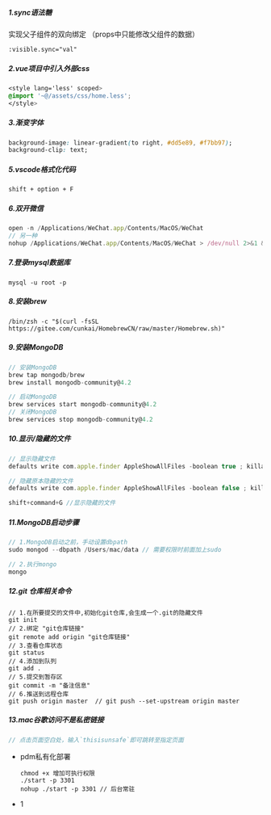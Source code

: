 ##### 1.sync语法糖

实现父子组件的双向绑定 （props中只能修改父组件的数据）

`:visible.sync="val"`

##### 2.vue项目中引入外部css

```css
<style lang='less' scoped>
@import '~@/assets/css/home.less';
</style>
```

##### 3.渐变字体

```css
background-image: linear-gradient(to right, #dd5e89, #f7bb97);
background-clip: text;
```

##### 5.vscode格式化代码

`shift + option + F`

##### 6.双开微信

```js
open -n /Applications/WeChat.app/Contents/MacOS/WeChat
// 另一种
nohup /Applications/WeChat.app/Contents/MacOS/WeChat > /dev/null 2>&1 &  双开微信
```

##### 7.登录mysql数据库

`mysql -u root -p`

##### 8.安装brew

```
/bin/zsh -c "$(curl -fsSL https://gitee.com/cunkai/HomebrewCN/raw/master/Homebrew.sh)"
```

##### 9.安装MongoDB

```js
// 安装MongoDB
brew tap mongodb/brew
brew install mongodb-community@4.2

// 启动MongoDB
brew services start mongodb-community@4.2
// 关闭MongoDB
brew services stop mongodb-community@4.2
```

##### 10.显示/隐藏的文件

```js
// 显示隐藏文件
defaults write com.apple.finder AppleShowAllFiles -boolean true ; killall Finder

// 隐藏原本隐藏的文件
defaults write com.apple.finder AppleShowAllFiles -boolean false ; killall Finder
```

```js
shift+command+G //显示隐藏的文件
```

##### 11.MongoDB启动步骤

```js
// 1.MongoDB启动之前，手动设置dbpath
sudo mongod --dbpath /Users/mac/data // 需要权限时前面加上sudo

// 2.执行mongo
mongo
```

##### 12.git 仓库相关命令

```
// 1.在所要提交的文件中,初始化git仓库,会生成一个.git的隐藏文件
git init 
// 2.绑定 "git仓库链接"
git remote add origin "git仓库链接"
// 3.查看仓库状态
git status
// 4.添加到队列
git add .
// 5.提交到暂存区
git commit -m "备注信息"
// 6.推送到远程仓库
git push origin master  // git push --set-upstream origin master
```

##### 13.mac谷歌访问不是私密链接

```js
// 点击页面空白处，输入`thisisunsafe`即可跳转至指定页面
```

- pdm私有化部署

  ```
  chmod +x 增加可执行权限
  ./start -p 3301
  nohup ./start -p 3301 // 后台常驻
  ```

- 1
